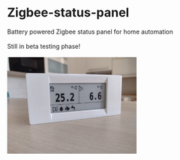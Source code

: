 # Zigbee-status-panel
Battery powered Zigbee status panel for home automation
<br><br>
Still in beta testing phase!
<br><br>
<img src="https://github.com/pedroke/Zigbee-status-panel/blob/main/images/status_panel.jpg" width="300px">
